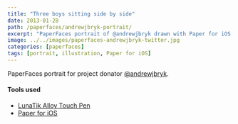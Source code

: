 ```yaml
---
title: "Three boys sitting side by side"
date: 2013-01-28
path: /paperfaces/andrewjbryk-portrait/
excerpt: "PaperFaces portrait of @andrewjbryk drawn with Paper for iOS on an iPad."
image: ../../images/paperfaces-andrewjbryk-twitter.jpg
categories: [paperfaces]
tags: [portrait, illustration, Paper for iOS]
---
```


PaperFaces portrait for project donator [@andrewjbryk](https://twitter.com/andrewjbryk).

#### Tools used

- [LunaTik Alloy Touch Pen](https://www.amazon.com/gp/product/B00821TR7G/ref=as_li_ss_tl?ie=UTF8&tag=mademist-20&linkCode=as2&camp=1789&creative=390957&creativeASIN=B00821TR7G)
- [Paper for iOS](https://paper.bywetransfer.com/)
